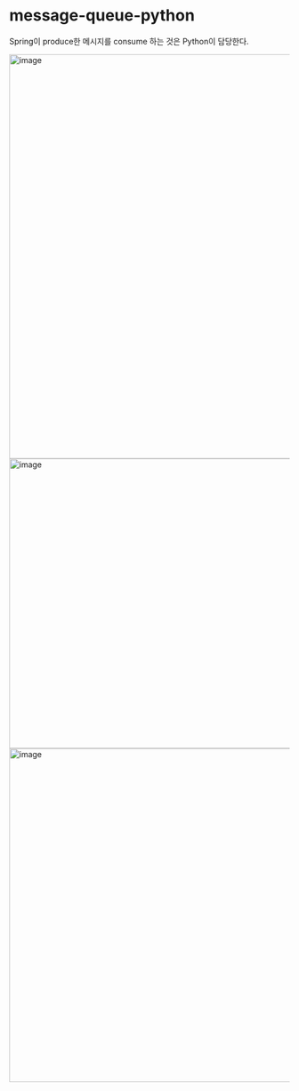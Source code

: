 # message-queue-python

Spring이 produce한 메시지를 consume 하는 것은 Python이 담당한다.

<img width="727" alt="image" src="https://github.com/user-attachments/assets/05dc2b57-5435-43f6-86c9-940cd26fa94e">


<img width="521" alt="image" src="https://github.com/user-attachments/assets/9cf33455-fb3d-4541-bfbd-4c16b17daa7d">

<img width="600" alt="image" src="https://github.com/user-attachments/assets/68b7df6b-e6a4-47ac-abc6-4cbb4a343d28">

